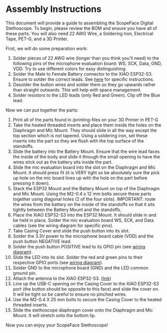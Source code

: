 # Assembly Instructions
This document will provide a guide to assembling the ScopeFace Digital Stethoscope. To begin, please review the BOM and ensure you have all of these parts. You will also need 22 AWG Wire, a Soldering Iron, Electrical Tape, PET-G, and a 3D Printer.

First, we will do some preparation work:
1. Solder pieces of 22 AWG wire (longer than you think you'll need) to the following pins of the microphone evaluation board: WS, SCK, Data, GND, VDD. Try to use different colors for easy distinguishing.
2. Solder the Male to Female Battery connector to the XIAO ESP32-S3. Ensure to solder the correct leads. See [here](https://wiki.seeedstudio.com/xiao_esp32s3_getting_started/#battery-usage) for specific instructions.
3. Desolder the button wires and solder them so they go upwards rather than straight outwards. This will help with space management.
4. Solder resistors to the LED leads (only Red and Green). Clip off the Blue lead.

Now we can put together the parts:
1. Print all of the parts found in /printing-files on your 3D Printer in PET-G
2. Take the heated threaded inserts and place them inside the holes on the Diaphragm and Mic Mount. They should slide in all the way except the top section which is not tapered. Using a soldering iron, set these inserts into the part so they are flush with the top surface of the standoffs.
3. Slide the battery into the Battery Mount. Ensure that the wire lead faces the inside of the body and slide it through the small opening to have the wires stick out as the battery sits inside the part.
4. Slide the mic evaluation board into the slot on the Diaphragm and Mic Mount. It should press fit (it is VERY tight so be absolutely sure the pick up hole on the mic board lines up with the hole on the part before pressing it down).
5. Stack the ESP32 Mount and the Battery Mount on top of the Diaphragm and Mic Mount. Using the M2-0.4 x 12 mm bolts secure these parts together using diagonal holes (2 of the four slots). IMPORTANT: route the wires from the battery on the inside of the standoffs so that it sits tightly between the Battery Mount and the standoffs.
6. Place the XIAO ESP32-S3 into the ESP32 Mount. It should slide in and be held in place. Solder the mic evaluation board WS, SCK, and Data cables (see the wiring diagram for specific pins).
7. Take Casing Cover and slide the push button into its slot.
8. Solder the 3.3V power to the microphone board cable (VDD) and the push button NEGATIVE lead.
9. Solder the push button POSITIVE lead to its GPIO pin (see [wiring diagram](https://github.com/sbogh/digital-stethoscope/blob/hardware/hardware/design/Wiring%20Diagram.png)).
10. Slide the LED into its slot. Solder the red and green pins to their respective GPIO ports (see [wiring diagram](https://github.com/sbogh/digital-stethoscope/blob/hardware/hardware/design/Wiring%20Diagram.png)).
11. Solder GND to the microphone board (GND) and the LED common ground pin.
12. Attach the antenna to the XIAO ESP32-S3. ([link](https://wiki.seeedstudio.com/xiao_esp32s3_getting_started/#installation-of-antenna))
13. Line up the USB-C opening on the Casing Cover to the XIAO ESP32-S3 port (the button should be opposite to this face) and slide the cover on. It will be tight so be careful to ensure no pinched wires.
14. Use the M2-0.4 X 25 mm bolts to secure the Casing Cover to the heated threaded inserts.
15. Slide the stethoscope diaphragm cover onto the Diaphragm and Mic Mount. It will stretch onto the bottom lip.

Now you can enjoy your ScopeFace Stethoscope!